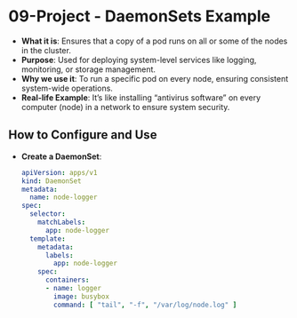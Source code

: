 # 09-Project - DaemonSets Example

- **What it is**: Ensures that a copy of a pod runs on all or some of the nodes in the cluster.
- **Purpose**: Used for deploying system-level services like logging, monitoring, or storage management.
- **Why we use it**: To run a specific pod on every node, ensuring consistent system-wide operations.
- **Real-life Example**: It’s like installing “antivirus software” on every computer (node) in a network to ensure system security.

## How to Configure and Use

- **Create a DaemonSet**:

     ```yaml
     apiVersion: apps/v1
     kind: DaemonSet
     metadata:
       name: node-logger
     spec:
       selector:
         matchLabels:
           app: node-logger
       template:
         metadata:
           labels:
             app: node-logger
         spec:
           containers:
           - name: logger
             image: busybox
             command: [ "tail", "-f", "/var/log/node.log" ]
     ```
